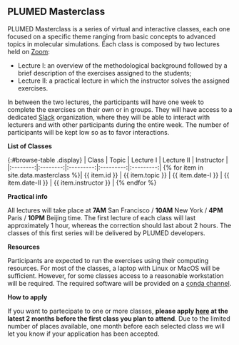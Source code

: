 PLUMED Masterclass
------------------

PLUMED Masterclass is a series of virtual and interactive classes, each one
focused on a specific theme ranging from basic concepts to advanced topics in molecular simulations.
Each class is composed by two lectures held on [Zoom](https://zoom.us/): 
* Lecture I: an overview of the methodological background followed by a brief description of the exercises assigned to the students;
* Lecture II: a practical lecture in which the instructor solves the assigned exercises.

In between the two lectures, the participants will have one week to complete the exercises on their own or in groups.
They will have access to a dedicated [Slack](https://slack.com/) organization, where they will be able to
interact with lecturers and with other participants during the entire week.
The number of participants will be kept low so as to favor interactions.
 
__List of Classes__

{:#browse-table .display}
| Class | Topic | Lecture I | Lecture II | Instructor |
|:--------:|:--------:|:---------:|:---------:|:---------:|
{% for item in site.data.masterclass %}| {{ item.id }} | {{ item.topic }} | {{ item.date-I }} | {{ item.date-II }} | {{ item.instructor }} |
{% endfor %}


__Practical info__

All lectures will take place at **7AM** San Francisco / **10AM** New York / **4PM** Paris / **10PM** Beijing time. The first lecture of each class will last approximately 1 hour, whereas the correction should last about 2 hours.
The classes of this first series will be delivered by PLUMED developers.

__Resources__

Participants are expected to run the exercises using their computing resources. For most of the classes,
a laptop with Linux or MacOS will be sufficient. However, for some classes access to a reasonable workstation will be required.
The required software will be provided on a [conda channel](https://anaconda.org/plumed).

__How to apply__

If you want to partecipate to one or more classes, **please apply [here]() at the latest 2 months before the first class you plan to attend**. 
Due to the limited number of places available, one month before each selected class we will let you know if your application has been accepted.

<script>
$(document).ready(function() {
var table = $('#browse-table').DataTable({
  "dom": '<"search"f><"top"il>rt<"bottom"Bp><"clear">',
  language: { search: '', searchPlaceholder: "Search..." },
  buttons: [
        'copy', 'excel', 'pdf'
  ],
  "order": [[ 0, "desc" ]]
  });
$('#browse-table-searchbar').keyup(function () {
  table.search( this.value ).draw();
  });
});
</script>
